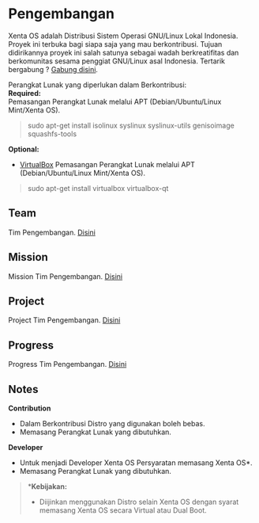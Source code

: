 # Pengembangan
Xenta OS adalah Distribusi Sistem Operasi GNU/Linux Lokal Indonesia. Proyek ini terbuka bagi siapa saja yang mau berkontribusi. Tujuan didirikannya proyek ini salah satunya sebagai wadah berkreatifitas dan berkomunitas sesama penggiat GNU/Linux asal Indonesia.  Tertarik bergabung ? [Gabung disini](http://dev.xentaos.org/join.html).

Perangkat Lunak yang diperlukan dalam Berkontribusi:  
**Required:**  
Pemasangan Perangkat Lunak melalui APT (Debian/Ubuntu/Linux Mint/Xenta OS).  
> sudo apt-get install isolinux syslinux syslinux-utils genisoimage squashfs-tools

**Optional:**  
 * [VirtualBox](https://www.virtualbox.org/)
Pemasangan Perangkat Lunak melalui APT (Debian/Ubuntu/Linux Mint/Xenta OS).  
> sudo apt-get install virtualbox virtualbox-qt

## Team
Tim Pengembangan. [Disini](http://dev.xentaos.org/team.html)

## Mission
Mission Tim Pengembangan. [Disini](http://dev.xentaos.org/mission.html)

## Project
Project Tim Pengembangan. [Disini](http://dev.xentaos.org/project.html)

## Progress
Progress Tim Pengembangan. [Disini](http://dev.xentaos.org/progress.html)

## Notes
**Contribution**
 * Dalam Berkontribusi Distro yang digunakan boleh bebas.
 * Memasang Perangkat Lunak yang dibutuhkan.

**Developer**
 * Untuk menjadi Developer Xenta OS Persyaratan memasang Xenta OS*.
 * Memasang Perangkat Lunak yang dibutuhkan.
> ***Kebijakan:**  
>  * Diijinkan menggunakan Distro selain Xenta OS dengan syarat memasang Xenta OS secara Virtual atau Dual Boot.
